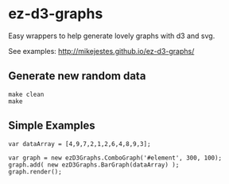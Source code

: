 # ez-d3-graphs

Easy wrappers to help generate lovely graphs with d3 and svg.

See examples: http://mikejestes.github.io/ez-d3-graphs/

## Generate new random data
    make clean
    make

## Simple Examples
    var dataArray = [4,9,7,2,1,2,6,4,8,9,3];

    var graph = new ezD3Graphs.ComboGraph('#element', 300, 100);
    graph.add( new ezD3Graphs.BarGraph(dataArray) );
    graph.render();
